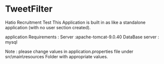 # TweetFilter
Hatio Recruitment Test
This Application is built in as like a standalone application (with no user section created).

application Requirements : 
						  Server :apache-tomcat-9.0.40
						  DataBase server : mysql
						  
Note : please change values in application.properties file under src\main\resources 
Folder with appropriate values.
